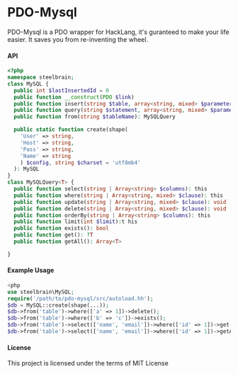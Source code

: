PDO-Mysql
===========
PDO-Mysql is a PDO wrapper for HackLang, it's guranteed to make your life easier. It saves you from re-inventing the wheel.

#### API
```php
<?php
namespace steelbrain;
class MySQL {
  public int $lastInsertedId = 0
  public function __construct(PDO $link)
  public function insert(string $table, array<string, mixed> $parameters): int
  public function query(string $statement, array<string, mixed> $parameters): PDOStatement
  public function from(string $tableName): MySQLQuery

  public static function create(shape(
    'User' => string,
    'Host' => string,
    'Pass' => string,
    'Name' => string
    ) $config, string $charset = 'utf8mb4'
  ): MySQL
}
class MySQLQuery<T> {
  public function select(string | Array<string> $columns): this
  public function where(string | Array<string, mixed> $clause): this
  public function update(string | Array<string, mixed> $clause): void
  public function delete(string | Array<string, mixed> $clause): void
  public function orderBy(string | Array<string> $columns): this
  public function limit(int $limit):t his
  public function exists(): bool
  public function get(): ?T
  public function getAll(): Array<T>

}
```

#### Example Usage
```php
<php
use steelbrain\MySQL;
require('/path/to/pdo-mysql/src/autoload.hh');
$db = MySQL::create(shape(...));
$db->from('table')->where(['a' => 1])->delete();
$db->from('table')->where(['b' => 'c'])->exists();
$db->from('table')->select(['name', 'email'])->where(['id' => 1])->get()
$db->from('table')->select(['name', 'email'])->where(['id' => 1])->getAll()
```

#### License
This project is licensed under the terms of MIT License
